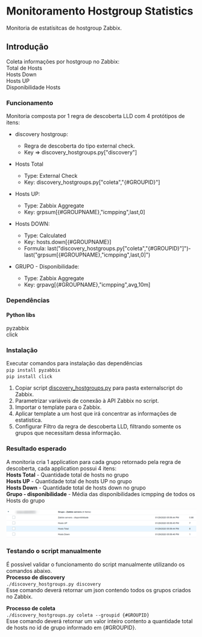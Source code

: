 # Monitoramento Hostgroup Statistics

Monitoria de estatísitcas de hostgroup Zabbix.

## Introdução

Coleta informações por hostgroup no Zabbix:  
Total de Hosts  
Hosts Down  
Hosts UP  
Disponibilidade Hosts  

### Funcionamento
Monitoria composta por 1 regra de descoberta LLD com 4 protótipos de itens:

* discovery hostgroup:
	* Regra de descoberta do tipo external check.
	* Key => discovery_hostgroups.py["discovery"]  

* Hosts Total
	* Type: External Check
	* Key: discovery_hostgroups.py["coleta","{#GROUPID}"]
* Hosts UP:
	* Type: Zabbix Aggregate
	* Key: grpsum[{#GROUPNAME},"icmpping",last,0]
* Hosts DOWN:
	* Type: Calculated
	* Key: hosts.down[{#GROUPNAME}]
	* Formula: last("discovery_hostgroups.py[\"coleta\",\"{#GROUPID}\"]")-last("grpsum[{#GROUPNAME},\"icmpping\",last,0]")
* GRUPO - Disponibilidade:
	* Type: Zabbix Aggregate
	* Key: grpavg[{#GROUPNAME},"icmpping",avg,10m]	

### Dependências

#### Python libs
pyzabbix  
click

### Instalação

Executar comandos para instalação das dependências  
`pip install pyzabbix`  
`pip install click`

1. Copiar script [discovery_hostgroups.py](discovery_hostgroups.py) para pasta externalscript do Zabbix.  
2. Parametrizar variáveis de conexão à API Zabbix no script.  
3. Importar o template para o Zabbix.
4. Aplicar template a um host que irá concentrar as informações de estatistica.
5. Configurar Filtro da regra de descoberta LLD, filtrando somente os grupos que necessitam dessa informação.

### Resultado esperado

A monitoria cria 1 application para cada grupo retornado pela regra de descoberta, cada application possui 4 itens:  
**Hosts Total** - Quantidade total de hosts no grupo  
**Hosts UP** - Quantidade total de hosts UP no grupo  
**Hosts Down** - Quantidade total de hosts down no grupo  
**Grupo - disponibilidade** - Média das disponibilidades icmpping de todos os Hosts do grupo  

![Resultado](img/imagem01.png)

### Testando o script manualmente

É possível validar o funcionamento do script manualmente utilizando os comandos abaixo.  
**Processo de discovery**  
`./discovery_hostgroups.py discovery`  
Esse comando deverá retornar um json contendo todos os grupos criados no Zabbix.  

**Processo de coleta**  
`./discovery_hostgroups.py coleta --groupid {#GROUPID}`  
Esse comando deverá retornar um valor inteiro contento a quantidade total de hosts no id de grupo informado em {#GROUPID}.  
